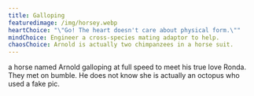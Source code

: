 ```yaml
---
title: Galloping
featuredimage: /img/horsey.webp
heartChoice: "\"Go! The heart doesn't care about physical form.\""
mindChoice: Engineer a cross-species mating adaptor to help.
chaosChoice: Arnold is actually two chimpanzees in a horse suit.
---
```

a horse named Arnold galloping at full speed to meet his true love Ronda.  They met on bumble.  He does not know she is actually an octopus who used a fake pic.